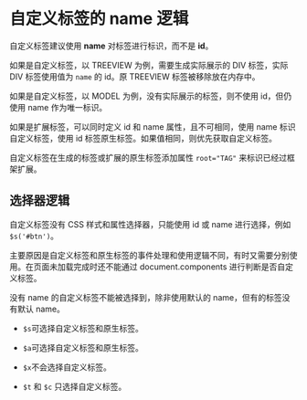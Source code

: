 # 自定义标签的 name 逻辑

自定义标签建议使用 **name** 对标签进行标识，而不是 **id**。

如果是自定义标签，以 TREEVIEW 为例，需要生成实际展示的 DIV 标签，实际 DIV 标签使用值为 `name` 的 id。原 TREEVIEW 标签被移除放在内存中。

如果是自定义标签，以 MODEL 为例，没有实际展示的标签，则不使用 id，但仍使用 name 作为唯一标识。

如果是扩展标签，可以同时定义 id 和 name 属性，且不可相同，使用 name 标识自定义标签，使用 id 标签原生标签。如果值相同，则优先获取自定义标签。

自定义标签在生成的标签或扩展的原生标签添加属性 `root="TAG"` 来标识已经过框架扩展。

## 选择器逻辑

自定义标签没有 CSS 样式和属性选择器，只能使用 id 或 name 进行选择，例如 `$s('#btn')`。

主要原因是自定义标签和原生标签的事件处理和使用逻辑不同，有时又需要分别使用。在页面未加载完成时还不能通过 document.components 进行判断是否自定义标签。

没有 name 的自定义标签不能被选择到，除非使用默认的 name，但有的标签没有默认 name。

* `$s`可选择自定义标签和原生标签。

* `$a`可选择自定义标签和原生标签。

* `$x`不会选择自定义标签。

* `$t` 和 `$c` 只选择自定义标签。